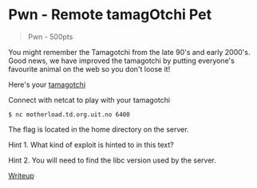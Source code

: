 # Pwn - Remote tamagOtchi Pet
> Pwn - 500pts

You might remember the Tamagotchi from the late 90's and early 2000's. Good news, we have improved the tamagotchi by putting everyone's favourite animal on the web so you don't loose it!

Here's your [tamagotchi](src/tamagotchi)

Connect with netcat to play with your tamagotchi
```command
$ nc motherload.td.org.uit.no 6400
```

The flag is located in the home directory on the server.

Hint 1. What kind of exploit is hinted to in this text?

Hint 2. You will need to find the libc version used by the server.

[Writeup](writeup.md)
